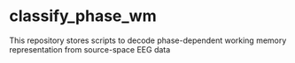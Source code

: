 # classify_phase_wm
This repository stores scripts to decode phase-dependent working memory representation from source-space EEG data
